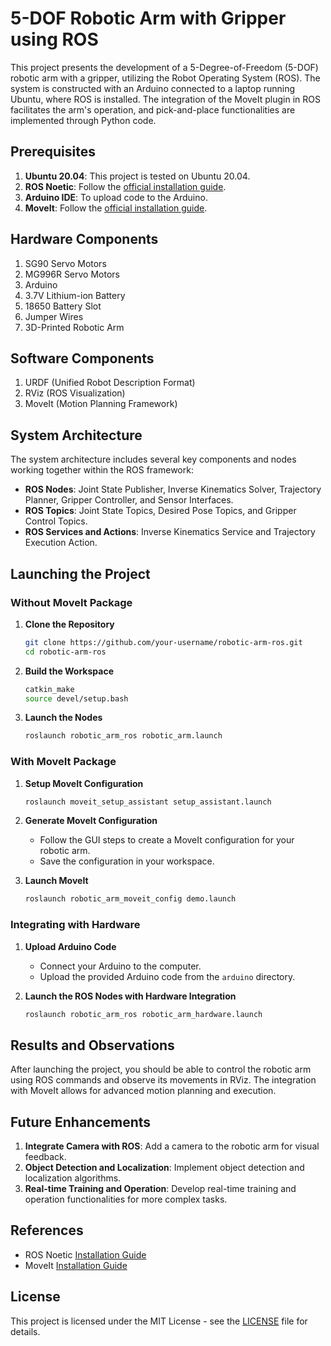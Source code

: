 # 5-DOF Robotic Arm with Gripper using ROS

This project presents the development of a 5-Degree-of-Freedom (5-DOF) robotic arm with a gripper, utilizing the Robot Operating System (ROS). The system is constructed with an Arduino connected to a laptop running Ubuntu, where ROS is installed. The integration of the MoveIt plugin in ROS facilitates the arm's operation, and pick-and-place functionalities are implemented through Python code.

## Prerequisites

1. **Ubuntu 20.04**: This project is tested on Ubuntu 20.04.
2. **ROS Noetic**: Follow the [official installation guide](http://wiki.ros.org/noetic/Installation/Ubuntu).
3. **Arduino IDE**: To upload code to the Arduino.
4. **MoveIt**: Follow the [official installation guide](https://moveit.ros.org/install/).

## Hardware Components

1. SG90 Servo Motors
2. MG996R Servo Motors
3. Arduino
4. 3.7V Lithium-ion Battery
5. 18650 Battery Slot
6. Jumper Wires
7. 3D-Printed Robotic Arm

## Software Components

1. URDF (Unified Robot Description Format)
2. RViz (ROS Visualization)
3. MoveIt (Motion Planning Framework)

## System Architecture

The system architecture includes several key components and nodes working together within the ROS framework:

- **ROS Nodes**: Joint State Publisher, Inverse Kinematics Solver, Trajectory Planner, Gripper Controller, and Sensor Interfaces.
- **ROS Topics**: Joint State Topics, Desired Pose Topics, and Gripper Control Topics.
- **ROS Services and Actions**: Inverse Kinematics Service and Trajectory Execution Action.

## Launching the Project

### Without MoveIt Package

1. **Clone the Repository**
    ```bash
    git clone https://github.com/your-username/robotic-arm-ros.git
    cd robotic-arm-ros
    ```

2. **Build the Workspace**
    ```bash
    catkin_make
    source devel/setup.bash
    ```

3. **Launch the Nodes**
    ```bash
    roslaunch robotic_arm_ros robotic_arm.launch
    ```

### With MoveIt Package

1. **Setup MoveIt Configuration**
    ```bash
    roslaunch moveit_setup_assistant setup_assistant.launch
    ```

2. **Generate MoveIt Configuration**
    - Follow the GUI steps to create a MoveIt configuration for your robotic arm.
    - Save the configuration in your workspace.

3. **Launch MoveIt**
    ```bash
    roslaunch robotic_arm_moveit_config demo.launch
    ```

### Integrating with Hardware

1. **Upload Arduino Code**
    - Connect your Arduino to the computer.
    - Upload the provided Arduino code from the `arduino` directory.

2. **Launch the ROS Nodes with Hardware Integration**
    ```bash
    roslaunch robotic_arm_ros robotic_arm_hardware.launch
    ```

## Results and Observations

After launching the project, you should be able to control the robotic arm using ROS commands and observe its movements in RViz. The integration with MoveIt allows for advanced motion planning and execution.

## Future Enhancements

1. **Integrate Camera with ROS**: Add a camera to the robotic arm for visual feedback.
2. **Object Detection and Localization**: Implement object detection and localization algorithms.
3. **Real-time Training and Operation**: Develop real-time training and operation functionalities for more complex tasks.

## References

- ROS Noetic [Installation Guide](http://wiki.ros.org/noetic/Installation/Ubuntu)
- MoveIt [Installation Guide](https://moveit.ros.org/install/)

## License

This project is licensed under the MIT License - see the [LICENSE](LICENSE) file for details.
